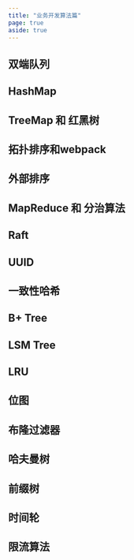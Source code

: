 ```yaml
---
title: "业务开发算法篇"
page: true
aside: true
---
```


## 双端队列

## HashMap

## TreeMap 和 红黑树

## 拓扑排序和webpack

## 外部排序

## MapReduce 和 分治算法

## Raft

## UUID 

## 一致性哈希

## B+ Tree

## LSM Tree

## LRU

## 位图

## 布隆过滤器

## 哈夫曼树


## 前缀树

## 时间轮

## 限流算法
